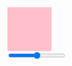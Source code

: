 <meta charset="utf-8">
<body>
	<div id="myRect" style="width: 100px;height: 100px;background: pink;
	transition: all 1s"></div>
	<input type="range" id="myPicker" min="100" max="600">
	<div id="rangeValue" > </div>	
	<script>
		myPicker.onchange = function()
		{  myRect.style.marginLeft = myPicker.value + "px";
    	rangeValue.innerHTML = myPicker.value; }
	</script>
</body>
